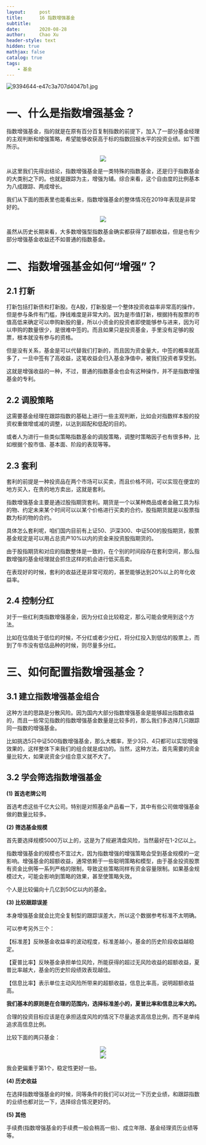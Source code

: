 ```yaml
---
layout:     post
title:      16 指数增强基金
subtitle:   
date:       2020-08-28
author:     Chao Xu
header-style: text
hidden: true 
mathjax: false
catalog: true
tags:
    - 基金
---
```


![9394644-e47c3a707d4047b1.jpg](https://imghost.cx0512.com/images/2020/09/18/9394644-e47c3a707d4047b1.jpg)

# 一、什么是指数增强基金？

指数增强基金，指的就是在原有百分百复制指数的前提下，加入了一部分基金经理的主观判断和增强策略，希望能够收获高于标的指数回报水平的投资业绩。如下图所示。

<p align="center">
  <img src="https://imghost.cx0512.com/images/2020/09/18/9394644-e3685fb2d3c41e10.png">
  <br>
</p>

从这里我们先得出结论，指数增强基金是一类特殊的指数基金，还是归于指数基金的大类别之下的。也就是跟踪为主，增强为辅。综合来看，这个自由度的比例基本为八成跟踪、两成增长。

我们从下面的图表里也能看出来，指数增强基金的整体情况在2019年表现是非常好的。

<p align="center">
  <img src="https://imghost.cx0512.com/images/2020/09/18/9394644-f77e46d8d473546b.png">
  <br>
</p>

虽然从历史长期来看，大多数增强型指数基金确实都获得了超额收益，但是也有少部分增强基金收益还不如普通的指数基金。

# 二、指数增强基金如何“增强”？

## 2.1 打新

打新包括打新债和打新股。在A股，打新股是一个整体投资收益率非常高的操作，但是参与条件有门槛，挣钱难度是非常大的。因为是市值打新，根据持有股票的市值高低来确定可以申购新股的量，所以小资金的投资者即使能够参与进来，因为可以申购的数量很少，是很难中签的。而且如果只是投资基金，手里没有足够的股票，根本就没有参与的资格。

但是没有关系，基金是可以代替我们打新的，而且因为资金量大，中签的概率就高多了，一旦中签有了高收益，这笔收益会归入基金净值中，被我们投资者享受到。

这就是增强收益的一种，不过，普通的指数基金也会有这种操作，并不是指数增强基金的专利。

## 2.2 调股策略

这需要基金经理在跟踪指数的基础上进行一些主观判断，比如会对指数样本股的投资权重做增或减的调整，以达到超配和低配的目的。

或者人为进行一些类似策略指数基金的调股策略，调整时策略因子也有很多种，比如根据个股市值、基本面、阶段的表现等等。

## 2.3 套利

套利的前提是一种投资品在两个市场可以买卖，而且价格不同，可以实现在便宜的地方买入，在贵的地方卖出，这就是套利。

指数增强基金主要是通过股指期货套利。期货是一个以某种商品或者金融工具为标的物、约定未来某个时间可以以某个价格进行买卖的合约，股指期货就是以股票指数为标的物的合约。

具体怎么套利呢，咱们国内目前有上证50、沪深300、中证500的股指期货，股票基金规定是可以用占总资产10%以内的资金来投资股指期货的。

由于股指期货和对应的指数整体是一致的，在个别的时间段存在套利空间，那么指数增强的基金经理就会抓住这样的机会进行低买高卖。

在表现好的时候，套利的收益还是非常可观的，甚至能够达到20%以上的年化收益率。

## 2.4 控制分红

对于一些红利类指数增强基金，因为分红会比较稳定，那么可能会使用到这个方法。

比如在估值处于低位的时候，不分红或者少分红，将分红投入到低估的股票上，而到了牛市没有低估品种的时候，则尽量多分红。

# 三、如何配置指数增强基金？

## 3.1 ️建立指数增强基金组合


这种方法的思路是分散风险。因为国内大部分指数增强基金是能够超出指数收益的，而且一些常见指数的指数增强基金数量是比较多的，那么我们多选择几只跟踪同一指数的增强基金。

比如挑选5只中证500指数增强基金，那么大概率，至少3只、4只都可以实现增强效果的，这样整体下来我们的组合就是成功的。当然，这种方法，首先需要的资金量比较大，如果说资金少组合意义就不大了。

## 3.2 学会筛选指数增强基金

**(1) 首选老牌公司**

首选考虑这些千亿大公司。特别是对照基金产品看一下，其中有些公司做增强基金做的数量比较多。

**(2) 筛选基金规模**

首先要选择规模5000万以上的，这是为了规避清盘风险，当然最好在1-2亿以上。

指数增强基金的规模也不宜过大，因为指数增强的增强策略会受到基金规模的一定影响。增强基金的超额收益，通常依赖于一些聪明策略和模型，由于基金投资股票有资金比例等一系列严格的限制，导致这些策略同样有资金容量限制。如果基金规模过大，可能会影响到策略的效果，甚至使策略失效。

个人是比较偏向十几亿到50亿以内的基金。

**(3) 比较跟踪误差**

本身增强基金就会比完全复制型的跟踪误差大，所以这个数据参考标准不太明确。

可以参考另外三个：

【标准差】反映基金收益率的波动程度，标准差越小，基金的历史阶段收益越稳定。

【夏普比率】反映基金承担单位风险，所能获得的超过无风险收益的超额收益，夏普比率越大，基金的历史阶段绩效表现越佳。

【信息比率】表示单位主动风险所带来的超额收益，信息比率高，说明超额收益高。

**我们基本的原则是在合理的范围内，选择标准差小的，夏普比率和信息比率大的。**

合理的投资目标应该是在承担适度风险的情况下尽量追求高信息比例，而不是单纯追求高信息比例。

比较下面的两只基金：

<p align="center">
  <img src="https://imghost.cx0512.com/images/2020/09/18/9394644-b5fcf918eeda1684.png">
  <br>
  <img src="https://imghost.cx0512.com/images/2020/09/18/9394644-8ebf66cd24550e8d.png">
  <br>
</p>

我会更偏重于第1个，稳定性更好一些。

**(4) 历史收益**

在选择指数增强基金的时候，同等条件的我们可以对比一下历史业绩，和跟踪指数的业绩也都对比一下，选择综合情况更好的。

**(5) 其他**

手续费(指数增强基金的手续费一般会稍高一些)、成立年限、基金经理资历业绩等等。 
